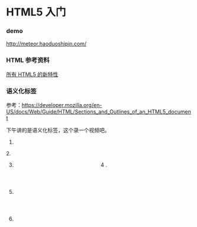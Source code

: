 # HTML5 入门


<h3>demo</h3>

http://meteor.haoduoshipin.com/

<h3>HTML 参考资料</h3>

<a href="https://developer.mozilla.org/en-US/docs/Web/Guide/HTML/HTML5">所有 HTML5 的新特性</a>

<h3>语义化标签</h3>

参考：https://developer.mozilla.org/en-US/docs/Web/Guide/HTML/Sections_and_Outlines_of_an_HTML5_document



下午讲的是语义化标签，这个录一个视频吧。

1. <!DOCTYPE html>


<html>
<head>
   2. <meta charset="UTF-8">
</head>
<body>

3. <header>
    4 .<nav></nav>
</header>

5. <section>

</section>


6. <footer></footer>

</body>
</html>

